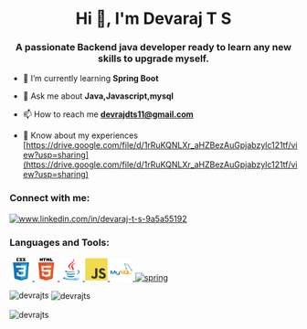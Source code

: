 <h1 align="center">Hi 👋, I'm Devaraj T S</h1>
<h3 align="center">A passionate Backend java developer ready to learn any new skills to upgrade myself.</h3>

- 🌱 I’m currently learning **Spring Boot**

- 💬 Ask me about **Java,Javascript,mysql**

- 📫 How to reach me **devrajdts11@gmail.com**

- 📄 Know about my experiences [https://drive.google.com/file/d/1rRuKQNLXr_aHZBezAuGpjabzylc121tf/view?usp=sharing](https://drive.google.com/file/d/1rRuKQNLXr_aHZBezAuGpjabzylc121tf/view?usp=sharing)

<h3 align="left">Connect with me:</h3>
<p align="left">
<a href="https://linkedin.com/in/www.linkedin.com/in/devaraj-t-s-9a5a55192" target="blank"><img align="center" src="https://raw.githubusercontent.com/rahuldkjain/github-profile-readme-generator/master/src/images/icons/Social/linked-in-alt.svg" alt="www.linkedin.com/in/devaraj-t-s-9a5a55192" height="30" width="40" /></a>
</p>

<h3 align="left">Languages and Tools:</h3>
<p align="left"> <a href="https://www.w3schools.com/css/" target="_blank" rel="noreferrer"> <img src="https://raw.githubusercontent.com/devicons/devicon/master/icons/css3/css3-original-wordmark.svg" alt="css3" width="40" height="40"/> </a> <a href="https://www.w3.org/html/" target="_blank" rel="noreferrer"> <img src="https://raw.githubusercontent.com/devicons/devicon/master/icons/html5/html5-original-wordmark.svg" alt="html5" width="40" height="40"/> </a> <a href="https://www.java.com" target="_blank" rel="noreferrer"> <img src="https://raw.githubusercontent.com/devicons/devicon/master/icons/java/java-original.svg" alt="java" width="40" height="40"/> </a> <a href="https://developer.mozilla.org/en-US/docs/Web/JavaScript" target="_blank" rel="noreferrer"> <img src="https://raw.githubusercontent.com/devicons/devicon/master/icons/javascript/javascript-original.svg" alt="javascript" width="40" height="40"/> </a> <a href="https://www.mysql.com/" target="_blank" rel="noreferrer"> <img src="https://raw.githubusercontent.com/devicons/devicon/master/icons/mysql/mysql-original-wordmark.svg" alt="mysql" width="40" height="40"/> </a> <a href="https://spring.io/" target="_blank" rel="noreferrer"> <img src="https://www.vectorlogo.zone/logos/springio/springio-icon.svg" alt="spring" width="40" height="40"/> </a> </p>

<p><img align="left" src="https://github-readme-stats.vercel.app/api/top-langs?username=devrajts&show_icons=true&locale=en&layout=compact" alt="devrajts" /></p>

<p>&nbsp;<img align="center" src="https://github-readme-stats.vercel.app/api?username=devrajts&show_icons=true&locale=en" alt="devrajts" /></p>

<p><img align="center" src="https://github-readme-streak-stats.herokuapp.com/?user=devrajts&" alt="devrajts" /></p>
